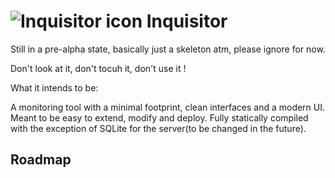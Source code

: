# ![Inquisitor icon](https://i.imgur.com/3XZNDko.png) Inquisitor



Still in a pre-alpha state, basically just a skeleton atm, please ignore for now.

Don't look at it, don't tocuh it, don't use it !

What it intends to be:

A monitoring tool with a minimal footprint, clean interfaces and a modern UI. Meant to be easy to extend, modify and deploy. Fully statically compiled with the exception of SQLite for the server(to be changed in the future).

## Roadmap
